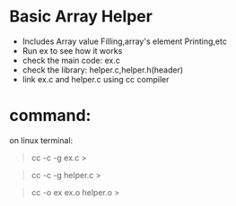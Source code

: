 # Basic Array Helper
- Includes Array value Filling,array's element Printing,etc  
- Run ex to see how it works  
- check the main code: ex.c  
- check the library: helper.c,helper.h(header)  
- link ex.c and helper.c using cc compiler  

# command:  
on linux terminal:  
> cc -c -g ex.c >  
  
> cc -c -g helper.c >  
  
> cc -o ex ex.o helper.o >  
